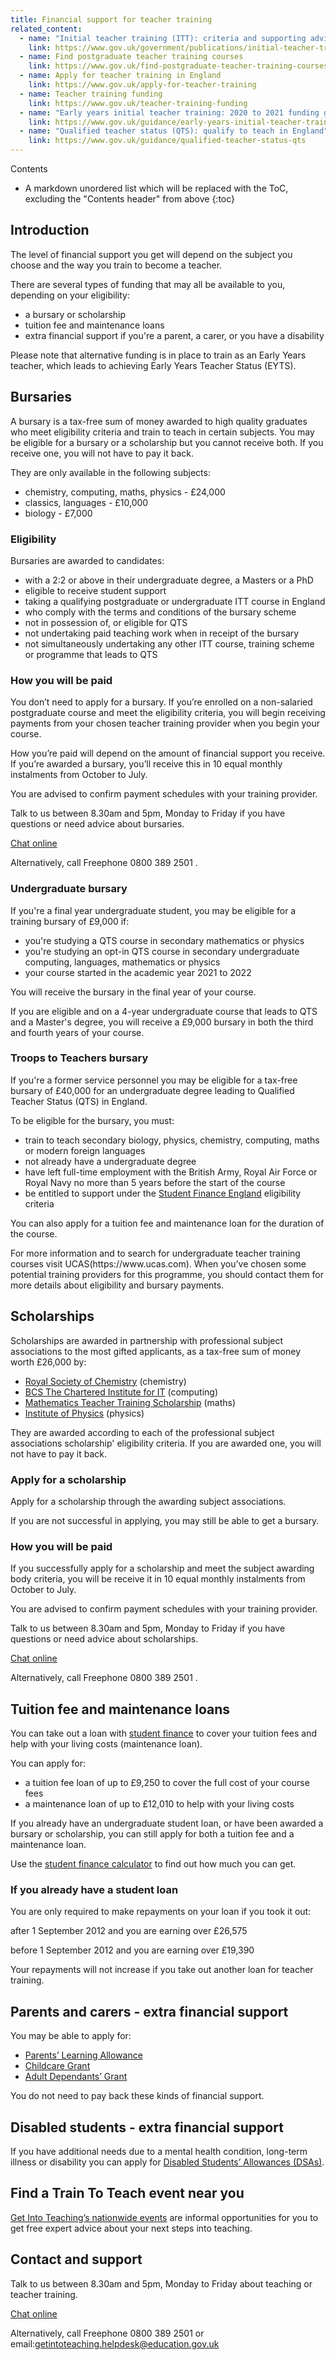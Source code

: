```yaml
---
title: Financial support for teacher training
related_content:
  - name: "Initial teacher training (ITT): criteria and supporting advice"
    link: https://www.gov.uk/government/publications/initial-teacher-training-criteria/initial-teacher-training-itt-criteria-and-supporting-advice
  - name: Find postgraduate teacher training courses
    link: https://www.gov.uk/find-postgraduate-teacher-training-courses
  - name: Apply for teacher training in England
    link: https://www.gov.uk/apply-for-teacher-training
  - name: Teacher training funding
    link: https://www.gov.uk/teacher-training-funding
  - name: "Early years initial teacher training: 2020 to 2021 funding guidance"
    link: https://www.gov.uk/guidance/early-years-initial-teacher-training-2020-to-2021-funding-guidance
  - name: "Qualified teacher status (QTS): qualify to teach in England"
    link: https://www.gov.uk/guidance/qualified-teacher-status-qts
---
```


Contents

* A markdown unordered list which will be replaced with the ToC, excluding the "Contents header" from above
{:toc}

## Introduction

The level of financial support you get will depend on the subject you
choose and the way you train to become a teacher.

There are several types of funding that may all be available to you,
depending on your eligibility:

  - a bursary or scholarship
  - tuition fee and maintenance loans
  - extra financial support if you're a parent, a carer, or you have a
    disability

Please note that alternative funding is in place to train as an Early
Years teacher, which leads to achieving Early Years Teacher Status
(EYTS).

## Bursaries

A bursary is a tax-free sum of money awarded to high quality graduates
who meet eligibility criteria and train to teach in certain subjects.
You may be eligible for a bursary or a scholarship but you cannot
receive both. If you receive one, you will not have to pay it back.

They are only available in the following subjects:

  - chemistry, computing, maths, physics - £24,000
  - classics, languages - £10,000
  - biology - £7,000

### Eligibility

Bursaries are awarded to candidates:

  - with a 2:2 or above in their undergraduate degree, a Masters or a
    PhD
  - eligible to receive student support
  - taking a qualifying postgraduate or undergraduate ITT course in
    England
  - who comply with the terms and conditions of the bursary scheme
  - not in possession of, or eligible for QTS
  - not undertaking paid teaching work when in receipt of the bursary
  - not simultaneously undertaking any other ITT course, training scheme
    or programme that leads to QTS

### How you will be paid

You don’t need to apply for a bursary. If you’re enrolled on a
non-salaried postgraduate course and meet the eligibility criteria, you
will begin receiving payments from your chosen teacher training provider
when you begin your course.

How you’re paid will depend on the amount of financial support you
receive. If you’re awarded a bursary, you’ll receive this in 10 equal
monthly instalments from October to July.

You are advised to confirm payment schedules with your training
provider.

<div class="call-to-action">

<p>Talk to us between 8.30am and 5pm, Monday to Friday if you have questions or need advice about bursaries.  </p>

<p><a class="gem-c-button govuk-button" data-module="govuk-button" href="https://beta-getintoteaching.education.gov.uk/#talk-to-us">Chat online</a></p>

<p>Alternatively, call Freephone 0800 389 2501 .</p>

</div>

### Undergraduate bursary

If you're a final year undergraduate student, you may be eligible for a
training bursary of £9,000 if:

  - you're studying a QTS course in secondary mathematics or physics
  - you're studying an opt-in QTS course in secondary undergraduate
    computing, languages, mathematics or physics
  - your course started in the academic year 2021 to 2022

You will receive the bursary in the final year of your course.

If you are eligible and on a 4-year undergraduate course that leads to
QTS and a Master's degree, you will receive a £9,000 bursary in both the
third and fourth years of your course.

### Troops to Teachers bursary

If you're a former service personnel you may be eligible for a tax-free
bursary of £40,000 for an undergraduate degree leading to Qualified
Teacher Status (QTS) in England.

To be eligible for the bursary, you must:

  - train to teach secondary biology, physics, chemistry, computing,
    maths or modern foreign languages
  - not already have a undergraduate degree
  - have left full-time employment with the British Army, Royal Air
    Force or Royal Navy no more than 5 years before the start of the
    course
  - be entitled to support under the [Student Finance England](https://www.gov.uk/student-finance/who-qualifies)
    eligibility criteria

You can also apply for a tuition fee and maintenance loan for the
duration of the course.

<div class="call-to-action">
<p>For more information and to search for undergraduate teacher training
courses visit UCAS(https://www.ucas.com). When you’ve chosen some
potential training providers for this programme, you should contact them
  for more details about eligibility and bursary payments.</p>
</div>

## Scholarships

Scholarships are awarded in partnership with professional subject
associations to the most gifted applicants, as a tax-free sum of money
worth £26,000 by:

  - [Royal Society of Chemistry](https://www.rsc.org/awards-funding/funding/teacher-training-scholarships/) (chemistry)
  - [BCS The Chartered Institute for IT](https://www.bcs.org/get-qualified/certification-and-scholarships-for-teachers/bcs-computer-teacher-scholarships/) (computing)
  - [Mathematics Teacher Training Scholarship](https://ima.org.uk/support/mathematics-teacher-training-scholarship/) (maths)
  - [Institute of Physics](https://www.iop.org/about/support-grants/iop-teacher-training-scholarships#gref) (physics)

They are awarded according to each of the professional subject
associations scholarship' eligibility criteria. If you are awarded one,
you will not have to pay it back.

### Apply for a scholarship

Apply for a scholarship through the awarding subject associations.

If you are not successful in applying, you may still be able to get a
bursary.

### How you will be paid

If you successfully apply for a scholarship and meet the subject
awarding body criteria, you will be receive it in 10 equal monthly
instalments from October to July.

You are advised to confirm payment schedules with your training
provider.



<div class="call-to-action">

<p>Talk to us between 8.30am and 5pm, Monday to Friday if you have questions or need advice about scholarships.  </p>

<p><a class="gem-c-button govuk-button" data-module="govuk-button" href="https://beta-getintoteaching.education.gov.uk/#talk-to-us">Chat online</a></p>

<p>Alternatively, call Freephone 0800 389 2501 .</p>

</div>

## Tuition fee and maintenance loans

You can take out a loan with [student
finance](https://www.gov.uk/teacher-training-funding) to cover your
tuition fees and help with your living costs (maintenance loan).

You can apply for:

  - a tuition fee loan of up to £9,250 to cover the full cost of your
    course fees
  - a maintenance loan of up to £12,010 to help with your living costs

If you already have an undergraduate student loan, or have been awarded
a bursary or scholarship, you can still apply for both a tuition fee and
a maintenance loan.

Use the [student finance calculator](https://www.gov.uk/student-finance-calculator)
to find out how much you can get.

### If you already have a student loan

You are only required to make repayments on your loan if you took it
out:

after 1 September 2012 and you are earning over £26,575

before 1 September 2012 and you are earning over £19,390

Your repayments will not increase if you take out another loan for
teacher training.

## Parents and carers - extra financial support

You may be able to apply for:

  - [Parents’ Learning Allowance](https://www.gov.uk/parents-learning-allowance)
  - [Childcare Grant](https://www.gov.uk/childcare-grant)
  - [Adult Dependants’ Grant](https://www.gov.uk/adult-dependants-grant)

You do not need to pay back these kinds of financial support.

## Disabled students - extra financial support

If you have additional needs due to a mental health condition, long-term
illness or disability you can apply for
[Disabled Students’ Allowances (DSAs)](https://www.gov.uk/disabled-students-allowances-dsas/how-to-claim).

## Find a Train To Teach event near you

[Get Into Teaching’s nationwide events](events) are informal
opportunities for you to get free expert advice about your next steps
into teaching.

## Contact and support

<div class="call-to-action">

<p>Talk to us between 8.30am and 5pm, Monday to Friday about teaching or teacher training.  </p>

<p><a class="gem-c-button govuk-button" data-module="govuk-button" href="https://beta-getintoteaching.education.gov.uk/#talk-to-us">Chat online</a></p>

<p>Alternatively, call Freephone 0800 389 2501 or email:<a href="mailto:getintoteaching.helpdesk@education.gov.uk">getintoteaching.helpdesk@education.gov.uk</a></p>

</div>


